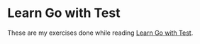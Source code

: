 # Learn Go with Test

These are my exercises done while reading [Learn Go with Test](https://quii.gitbook.io/learn-go-with-tests/).
